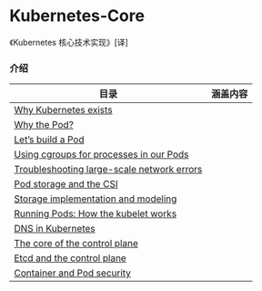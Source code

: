# Kubernetes-Core

《Kubernetes 核心技术实现》[译]

### 介绍

|   目录   | 涵盖内容  |  
|  ----  | ----  |  
|  [Why Kubernetes exists](Chapter1:Why_Kubernetes_exists.md) |  | 
|  [Why the Pod?](Chapter2:Why_the_Pod?.md) |  | 
|  [Let’s build a Pod](Chapter3:Let’s_build_a_Pod.md) |  | 
|  [Using cgroups for processes in our Pods](Chapter5:CNIs_and_providing_the_Pod_with_a_network.md) |  | 
|  [Troubleshooting  large-scale network errors](Chapter3:Let’s_build_a_Pod.md) |  | 
|  [Pod storage and the CSI](Chapter7:Pod_storage_and_the_CSI.md) |  | 
|  [Storage implementation  and modeling](Chapter8:Storage_implementation_and_modeling) |  | 
|  [Running Pods:  How the kubelet works](Chapter9:Running_Pods_How_the_kubelet_works.md) |  | 
|  [DNS in Kubernetes](Chapter10:DNS_in_Kubernetes.md)|| 
|  [The core  of the control plane](Chapter11:The_core_of_the_control_plane.md)|| 
|  [Etcd and the  control plane](Chapter12:Etcd_and_the_control_plane.md)|| 
|  [Container  and Pod security](Chapter13:Container_and_Pod_security.md)|| 

